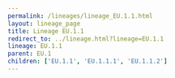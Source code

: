 ```yaml
---
permalink: /lineages/lineage_EU.1.1.html
layout: lineage_page
title: Lineage EU.1.1
redirect_to: ../lineage.html?lineage=EU.1.1
lineage: EU.1.1
parent: EU.1
children: ['EU.1.1', 'EU.1.1.1', 'EU.1.1.2']
---
```

